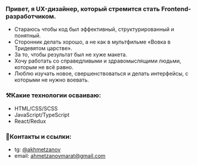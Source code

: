 ### Привет, я UX-дизайнер, который стремится стать Frontend-разработчиком.

- Стараюсь чтобы код был эффективный, структурированный и понятный.
- Сторонник делать хорошо, а не как в мультфильме «Вовка в Тридевятом царстве».
- За то, чтобы результат был не хуже макета.
- Хочу работать со справедливыми и здравомыслящими людьми, которым не всё равно.
- Люблю изучать новое, свершенствоваться и делать интерфейсы, с которыми не нужно воевать.

### ⚒️Какие технологии осваиваю:
- HTML/CSS/SCSS
- JavaScript/TypeScript
- React/Redux

### 🔗Контакты и ссылки:
- tg: [@akhmetzanov](https://t.me/akhmetzanov)
- email: ahmetzanovmarat@gmail.com

